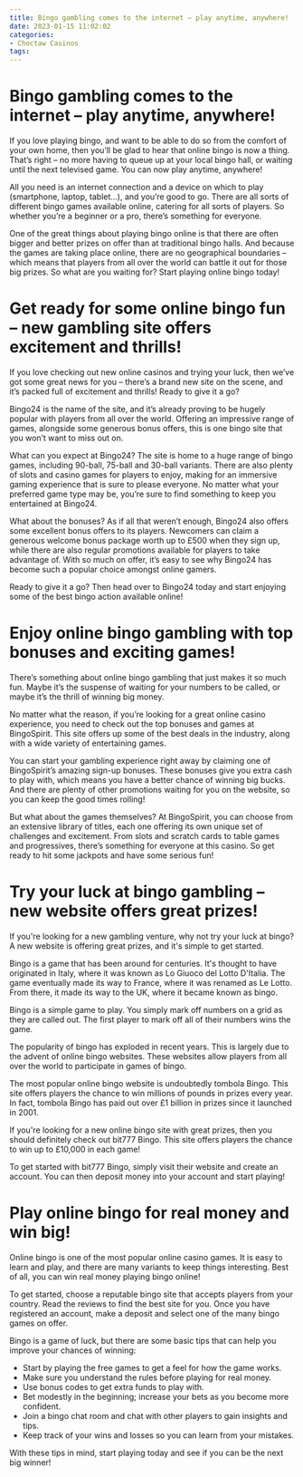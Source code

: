```yaml
---
title: Bingo gambling comes to the internet – play anytime, anywhere!
date: 2023-01-15 11:02:02
categories:
- Choctaw Casinos
tags:
---
```



#  Bingo gambling comes to the internet – play anytime, anywhere!

If you love playing bingo, and want to be able to do so from the comfort of your own home, then you’ll be glad to hear that online bingo is now a thing. That’s right – no more having to queue up at your local bingo hall, or waiting until the next televised game. You can now play anytime, anywhere!

All you need is an internet connection and a device on which to play (smartphone, laptop, tablet…), and you’re good to go. There are all sorts of different bingo games available online, catering for all sorts of players. So whether you’re a beginner or a pro, there’s something for everyone.

One of the great things about playing bingo online is that there are often bigger and better prizes on offer than at traditional bingo halls. And because the games are taking place online, there are no geographical boundaries – which means that players from all over the world can battle it out for those big prizes. So what are you waiting for? Start playing online bingo today!

#  Get ready for some online bingo fun – new gambling site offers excitement and thrills!

If you love checking out new online casinos and trying your luck, then we’ve got some great news for you – there’s a brand new site on the scene, and it’s packed full of excitement and thrills! Ready to give it a go?

Bingo24 is the name of the site, and it’s already proving to be hugely popular with players from all over the world. Offering an impressive range of games, alongside some generous bonus offers, this is one bingo site that you won’t want to miss out on.

What can you expect at Bingo24? The site is home to a huge range of bingo games, including 90-ball, 75-ball and 30-ball variants. There are also plenty of slots and casino games for players to enjoy, making for an immersive gaming experience that is sure to please everyone. No matter what your preferred game type may be, you’re sure to find something to keep you entertained at Bingo24.

What about the bonuses? As if all that weren’t enough, Bingo24 also offers some excellent bonus offers to its players. Newcomers can claim a generous welcome bonus package worth up to £500 when they sign up, while there are also regular promotions available for players to take advantage of. With so much on offer, it’s easy to see why Bingo24 has become such a popular choice amongst online gamers.

Ready to give it a go? Then head over to Bingo24 today and start enjoying some of the best bingo action available online!

#  Enjoy online bingo gambling with top bonuses and exciting games!

There’s something about online bingo gambling that just makes it so much fun. Maybe it’s the suspense of waiting for your numbers to be called, or maybe it’s the thrill of winning big money.

No matter what the reason, if you’re looking for a great online casino experience, you need to check out the top bonuses and games at BingoSpirit. This site offers up some of the best deals in the industry, along with a wide variety of entertaining games.

You can start your gambling experience right away by claiming one of BingoSpirit’s amazing sign-up bonuses. These bonuses give you extra cash to play with, which means you have a better chance of winning big bucks. And there are plenty of other promotions waiting for you on the website, so you can keep the good times rolling!

But what about the games themselves? At BingoSpirit, you can choose from an extensive library of titles, each one offering its own unique set of challenges and excitement. From slots and scratch cards to table games and progressives, there’s something for everyone at this casino. So get ready to hit some jackpots and have some serious fun!

#  Try your luck at bingo gambling – new website offers great prizes!

If you're looking for a new gambling venture, why not try your luck at bingo? A new website is offering great prizes, and it's simple to get started.

Bingo is a game that has been around for centuries. It's thought to have originated in Italy, where it was known as Lo Giuoco del Lotto D'Italia. The game eventually made its way to France, where it was renamed as Le Lotto. From there, it made its way to the UK, where it became known as bingo.

Bingo is a simple game to play. You simply mark off numbers on a grid as they are called out. The first player to mark off all of their numbers wins the game.

The popularity of bingo has exploded in recent years. This is largely due to the advent of online bingo websites. These websites allow players from all over the world to participate in games of bingo.

The most popular online bingo website is undoubtedly tombola Bingo. This site offers players the chance to win millions of pounds in prizes every year. In fact, tombola Bingo has paid out over £1 billion in prizes since it launched in 2001.

If you're looking for a new online bingo site with great prizes, then you should definitely check out bit777 Bingo. This site offers players the chance to win up to £10,000 in each game!

To get started with bit777 Bingo, simply visit their website and create an account. You can then deposit money into your account and start playing!

#  Play online bingo for real money and win big!

Online bingo is one of the most popular online casino games. It is easy to learn and play, and there are many variants to keep things interesting. Best of all, you can win real money playing bingo online!

To get started, choose a reputable bingo site that accepts players from your country. Read the reviews to find the best site for you. Once you have registered an account, make a deposit and select one of the many bingo games on offer.

Bingo is a game of luck, but there are some basic tips that can help you improve your chances of winning:

- Start by playing the free games to get a feel for how the game works.
- Make sure you understand the rules before playing for real money.
- Use bonus codes to get extra funds to play with.
- Bet modestly in the beginning; increase your bets as you become more confident.
- Join a bingo chat room and chat with other players to gain insights and tips.
- Keep track of your wins and losses so you can learn from your mistakes.

With these tips in mind, start playing today and see if you can be the next big winner!